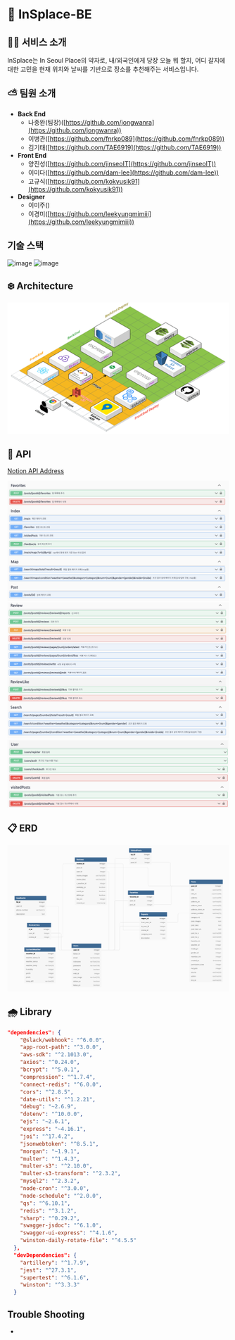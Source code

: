 # 🌈 InSplace-BE

## ✍🏻 서비스 소개

InSplace는 In Seoul Place의 약자로,
내/외국인에게 당장 오늘 뭐 할지, 어디 갈지에 대한 고민을 현재 위치와 날씨를 기반으로 장소를 추천해주는 서비스입니다.

## ⛅️ 팀원 소개

- **Back End**
  - 나종완(팀장)([https://github.com/jongwanra](https://github.com/jongwanra))
  - 이병관([https://github.com/fnrkp089](https://github.com/fnrkp089))
  - 김기태([https://github.com/TAE6919](https://github.com/TAE6919))
- **Front End**
  - 양진성([https://github.com/jinseoIT](https://github.com/jinseoIT))
  - 이미다([https://github.com/dam-lee](https://github.com/dam-lee))
  - 고규식([https://github.com/kokyusik91](https://github.com/kokyusik91))
- **Designer**
  - 이미주([]())
  - 이경미([https://github.com/leekyungmimiii](https://github.com/leekyungmimiii))

## 기술 스택
![image](https://user-images.githubusercontent.com/86820463/143979071-fc6ceacc-be9b-45a7-981f-6f2e034812ed.png)
![image](https://user-images.githubusercontent.com/86820463/143979251-41ecab34-3360-4120-a6bf-9c3b51d1081f.png)



## ❄️ Architecture

![Architecture](./readme_images/project-architecture.png)

## 🔎 API

[Notion API Address](https://humble-impulse-a58.notion.site/API-ea80617bb56e4488807877a15ad2a3c2)

![API-1](readme_images/api-1.png)
![API-2](readme_images/api-2.png)
![API-3](readme_images/api-3.png)

## 📋 ERD

![ERD](./readme_images/erd.png)

## 🌧 Library

```json
"dependencies": {
    "@slack/webhook": "^6.0.0",
    "app-root-path": "^3.0.0",
    "aws-sdk": "^2.1013.0",
    "axios": "^0.24.0",
    "bcrypt": "^5.0.1",
    "compression": "^1.7.4",
    "connect-redis": "^6.0.0",
    "cors": "^2.8.5",
    "date-utils": "^1.2.21",
    "debug": "~2.6.9",
    "dotenv": "^10.0.0",
    "ejs": "~2.6.1",
    "express": "~4.16.1",
    "joi": "^17.4.2",
    "jsonwebtoken": "^8.5.1",
    "morgan": "~1.9.1",
    "multer": "^1.4.3",
    "multer-s3": "^2.10.0",
    "multer-s3-transform": "^2.3.2",
    "mysql2": "^2.3.2",
    "node-cron": "^3.0.0",
    "node-schedule": "^2.0.0",
    "qs": "^6.10.1",
    "redis": "^3.1.2",
    "sharp": "^0.29.2",
    "swagger-jsdoc": "^6.1.0",
    "swagger-ui-express": "^4.1.6",
    "winston-daily-rotate-file": "^4.5.5"
  },
  "devDependencies": {
    "artillery": "^1.7.9",
    "jest": "^27.3.1",
    "supertest": "^6.1.6",
    "winston": "^3.3.3"
  }
```
## Trouble Shooting
- 

